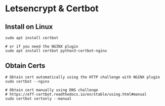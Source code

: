 # Letsencrypt & Certbot

## Install on Linux

```shell
sudo apt install certbot

# or if you need the NGINX plugin
sudo apt install certbot python3-certbot-nginx
```

## Obtain Certs

```shell
# Obtain cert automatically using the HTTP challenge with NGINX plugin
sudo certbot --nginx

# Obtain cert manually using DNS challenge
# https://eff-certbot.readthedocs.io/en/stable/using.html#manual
sudo certbot certonly --manual
```
